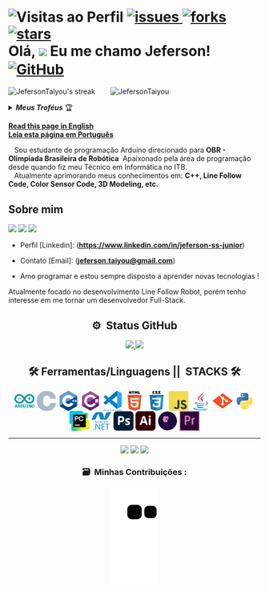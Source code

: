 <h1 align="left"><img src="https://komarev.com/ghpvc/?username=JefersonTaiyou&label=Visitas%20Perfil&color=0e75b6&style=flat" alt="Visitas ao Perfil" width="150" height="28"/>
<a href="https://github.com/JefersonTaiyou/JefersonTaiyou/issues">
 <img src="https://img.shields.io/github/issues/JefersonTaiyou/JefersonTaiyou" title="issues" alt="issues" width="115" height="28"/> 
</a>
<a href="https://github.com/JefersonTaiyou/JefersonTaiyou/network/members">
 <img src="https://img.shields.io/github/forks/JefersonTaiyou/JefersonTaiyou" title="forks" alt="forks" width="80" height="28"/> 
</a>
<a href="https://github.com/JefersonTaiyou/JefersonTaiyou/stargazers">
 <img src="https://img.shields.io/github/stars/JefersonTaiyou/JefersonTaiyou" title="stars" alt="stars" width="70" height="28"/> 
</a><br>
 Olá, <img src="https://raw.githubusercontent.com/kaueMarques/kaueMarques/master/hi.gif" width="30px"> Eu me chamo Jeferson! <a href="https://github.com/JefersonTaiyou">
    <img src="https://img.shields.io/github/followers/JefersonTaiyou?label=Seguir&style=social" height="22" title="Seguir" align="center" alt="GitHub">
</a></h1>
 
 <!-- http://github-readme-streak-stats.herokuapp.com/demo/  [Site para modificar a cor da tabela de Streak] -->
 <img src="https://raw.githubusercontent.com/MicaelliMedeiros/micaellimedeiros/master/image/computer-illustration.png" min-width="300px" max-width="400px" width="300px" align="right" alt="JefersonTaiyou">
 
<p align="left">
   <img title="Streak" alt="JefersonTaiyou's streak" src="http://github-readme-streak-stats.herokuapp.com?user=JefersonTaiyou&theme=midnight-purple&hide_border=true&date_format=M%20j%5B%2C%20Y%5D" width="480px"/>
</p>
 
<details title="Meus-trofeus">
    <br />
    <summary align="left"><strong><i>Meus Troféus</i></strong> 🏆</summary>
    <p align="center">
        <img 
             src="https://github-profile-trophy.vercel.app/?username=JefersonTaiyou&column=8&theme=darkhub&margin-w=4&&margin-h=4&no-frame=true" 
             width="100%"
             title="Meus Trofeus"
        />
     <!--- https://github.com/ryo-ma/github-profile-trophy [Perfil com os temas e configurações dos troféus] --->
    </p>
</details>

**[Read this page in English](https://github.com/JefersonTaiyou/JefersonTaiyou/blob/main/README-EN.md)<br>
[Leia esta página em Português](https://github.com/JefersonTaiyou/JefersonTaiyou/blob/main/README.md)<br>**

&nbsp;&nbsp;&nbsp;Sou estudante de programação Arduino direcionado para **OBR - Olimpíada Brasileira de Robótica**
&nbsp;Apaixonado pela área de programação desde quando fiz meu Técnico em Informática no ITB.
<br>&nbsp;&nbsp;&nbsp;Atualmente aprimorando meus conhecimentos em: **C++, Line Follow Code, Color Sensor Code, 3D Modeling, etc.**
<br />

## Sobre mim

<a href="https://www.linkedin.com/in/jeferson-ss-junior"><img src="https://img.shields.io/badge/-LinkedIn-%230077B5?style=for-the-badge&logo=linkedin&logoColor=white" /></a>
<a href="https://github.com/JefersonTaiyou/"><img src="https://img.shields.io/badge/GitHub-100000?style=for-the-badge&logo=github&logoColor=white" /></a></a>
<a href="https://mail.google.com/mail/u/0/"><img src="https://img.shields.io/badge/Gmail-FF0000?style=for-the-badge&logo=gmail&logoColor=white" /></a>

 - Perfil [Linkedin]: (**https://www.linkedin.com/in/jeferson-ss-junior**)

 - Contato [Email]: (**jeferson.taiyou@gmail.com**)

 - Amo programar e estou sempre disposto a aprender novas tecnologias !

Atualmente focado no desenvolvimento Line Follow Robot, porém tenho interesse em me tornar um desenvolvedor Full-Stack.

<div align="center">
 
 ## ⚙️ &nbsp;Status GitHub
 
</div>

<div align="center">
  <a href="https://github.com/JefersonTaiyou">
  <img height="150em" src="https://github-readme-stats.vercel.app/api?username=JefersonTaiyou&show_icons=true&theme=github_dark"/>
  <img height="150em" src="https://github-readme-stats.vercel.app/api/top-langs/?username=JefersonTaiyou&layout=compact&langs_count=10&theme=github_dark"/></a>
</div>

<div align="center">
 
## 🛠 Ferramentas/Linguagens || &nbsp;STACKS 🛠 
 
</div>

<!--- https://github.com/devicons/devicon/tree/master --->
 
<div style="display: inline_block" align="center">
<img src="https://raw.githubusercontent.com/devicons/devicon/refs/heads/master/icons/arduino/arduino-original-wordmark.svg" alt="Arduino" title="Arduino" style="max-width: 100%;" width="40" height="40" align="middle"> 
 
<img src="https://raw.githubusercontent.com/devicons/devicon/master/icons/c/c-original.svg" alt="C" title="C" style="max-width: 100%;" width="40" height="40" align="middle"> 

<img src="https://raw.githubusercontent.com/devicons/devicon/master/icons/cplusplus/cplusplus-original.svg" alt="C++" title="C++" style="max-width: 100%;" width="40" height="40" align="middle"> 

<img src="https://raw.githubusercontent.com/devicons/devicon/master/icons/csharp/csharp-original.svg" alt="C#" title="C#" style="max-width: 100%;" width="40" height="40" align="middle">
 
<img src="https://raw.githubusercontent.com/devicons/devicon/refs/heads/master/icons/vscode/vscode-original-wordmark.svg" alt="Arduino" title="Arduino" style="max-width: 100%;" width="40" height="40" align="middle"> 

<img src="https://raw.githubusercontent.com/devicons/devicon/master/icons/html5/html5-original-wordmark.svg" alt="HTML5" title="HTML5" style="max-width: 100%;" width="40" height="40" align="middle">
  
<img src="https://raw.githubusercontent.com/devicons/devicon/master/icons/css3/css3-original-wordmark.svg" alt="CSS3" title="CSS3" style="max-width: 100%;" width="40" height="40" align="middle">

<img src="https://raw.githubusercontent.com/devicons/devicon/master/icons/javascript/javascript-original.svg" alt="JavaScript" title="JavaScript" style="max-width: 100%;" width="40" height="40" align="middle">
  
<img src="https://raw.githubusercontent.com/devicons/devicon/master/icons/java/java-original.svg" alt="Java" title="Java" style="max-width: 100%;" width="40" height="40" align="middle">

<img src="https://raw.githubusercontent.com/devicons/devicon/master/icons/git/git-original.svg" alt="Git" title="Git" style="max-width: 100%;" width="40" height="30" align="middle">
  
<img src="https://raw.githubusercontent.com/devicons/devicon/master/icons/python/python-original.svg" alt="Python" title="Python" style="max-width: 100%;" width="40" height="40" align="middle">
  
<img src="https://raw.githubusercontent.com/devicons/devicon/master/icons/pycharm/pycharm-original.svg" alt="PyCharm" title="PyCharm" style="max-width: 100%;" width="40" height="40" align="middle">
  
<img src="https://raw.githubusercontent.com/devicons/devicon/master/icons/dot-net/dot-net-plain-wordmark.svg" alt=".net" title=".NET" style="max-width: 100%;" width="40" height="40" align="middle">  
  
<img src="https://raw.githubusercontent.com/devicons/devicon/master/icons/photoshop/photoshop-plain.svg" alt="photoshop" title="Photoshop" style="max-width: 100%;" width="40" height="40" align="middle">
  
<img src="https://raw.githubusercontent.com/devicons/devicon/master/icons/illustrator/illustrator-plain.svg" alt="illustrator" title="Illustrator" style="max-width: 100%;" width="40" height="40" align="middle">
  
<img src="https://raw.githubusercontent.com/devicons/devicon/master/icons/aftereffects/aftereffects-original.svg" alt="aftereffects" title="After Effects" style="max-width: 100%;" width="40" height="40" align="middle">
  
<img src="https://raw.githubusercontent.com/devicons/devicon/master/icons/premierepro/premierepro-original.svg" alt="premiere" title="Premiere" style="max-width: 100%;" width="40" height="40" align="middle">
  
</div>

--------------------------------------
<div align="center">
 
<img src="https://github-profile-summary-cards.vercel.app/api/cards/profile-details?username=JefersonTaiyou&theme=github" />
<img src="https://github-profile-summary-cards.vercel.app/api/cards/repos-per-language?username=JefersonTaiyou&theme=github_dark" />
<img src="https://github-profile-summary-cards.vercel.app/api/cards/most-commit-language?username=JefersonTaiyou&theme=github_dark" />

<h3> 🗃&nbsp; Minhas Contribuições : </h3>
 
![Snake animation](https://github.com/JefersonTaiyou/JefersonTaiyou/blob/output/github-contribution-grid-snake.svg)
 
</div>

##
